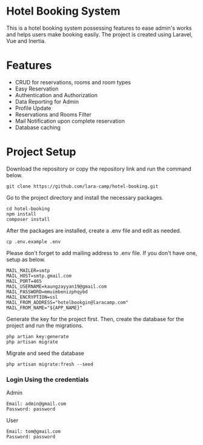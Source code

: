 # Hotel Booking System
This is a hotel booking system possessing features to ease admin's works and helps users make booking easily.
The project is created using Laravel, Vue and Inertia.

# Features
- CRUD for reservations, rooms and room types
- Easy Reservation
- Authentication and Authorization
- Data Reporting for Admin
- Profile Update
- Reservations and Rooms Filter
- Mail Notification upon complete reservation
- Database caching

# Project Setup
Download the repository or copy the repository link and run the command below.
```
git clone https://github.com/lara-camp/hotel-booking.git
```

Go to the project directory and install the necessary packages.
```
cd hotel-booking
npm install
composer install
```

After the packages are installed, create a .env file and edit as needed.
```
cp .env.example .env
```
Please don't forget to add mailing address to .env file.
If you don't have one, setup as below.
``` env
MAIL_MAILER=smtp
MAIL_HOST=smtp.gmail.com
MAIL_PORT=465
MAIL_USERNAME=kaungzayyan19@gmail.com
MAIL_PASSWORD=mmuimbenizphqybd
MAIL_ENCRYPTION=ssl
MAIL_FROM_ADDRESS="hotelbookgin@laracamp.com"
MAIL_FROM_NAME="${APP_NAME}"
```

Generate the key for the project first. Then, create the database for the project and run the migrations.
```
php artian key:generate
php artisan migrate
```
Migrate and seed the database
```
php artisan migrate:fresh --seed
```
### Login Using the credentials
Admin
```
Email: admin@gmail.com
Password: password
```
User
```
Email: tom@gmail.com
Password: password
```
